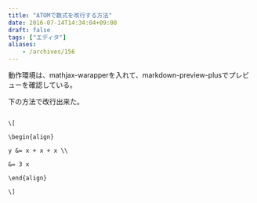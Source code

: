 ```yaml
---
title: "ATOMで数式を改行する方法"
date: 2016-07-14T14:34:04+09:00
draft: false
tags: ["エディタ"]
aliases:
    - /archives/156
---
```


動作環境は、mathjax-warapperを入れて、markdown-preview-plusでプレビューを確認している。

下の方法で改行出来た。
~~~
\[
\begin{align}
y &= x + x + x \\
&= 3 x
\end{align}
\]
~~~


